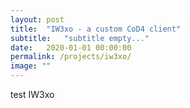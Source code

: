 ```yaml
---
layout: post
title:  "IW3xo - a custom CoD4 client"
subtitle:   "subtitle empty..."
date:   2020-01-01 00:00:00
permalink: /projects/iw3xo/
image: ""
---
```

test IW3xo
